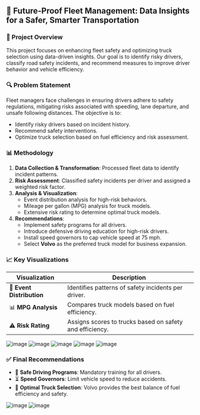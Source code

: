 ## 🚛 Future-Proof Fleet Management: Data Insights for a Safer, Smarter Transportation

### 📌 Project Overview
This project focuses on enhancing fleet safety and optimizing truck selection using data-driven insights. Our goal is to identify risky drivers, classify road safety incidents, and recommend measures to improve driver behavior and vehicle efficiency.

### 🔍 Problem Statement
Fleet managers face challenges in ensuring drivers adhere to safety regulations, mitigating risks associated with speeding, lane departure, and unsafe following distances. The objective is to:
- Identify risky drivers based on incident history.
- Recommend safety interventions.
- Optimize truck selection based on fuel efficiency and risk assessment.

### 📊 Methodology
1. **Data Collection & Transformation**: Processed fleet data to identify incident patterns.
2. **Risk Assessment**: Classified safety incidents per driver and assigned a weighted risk factor.
3. **Analysis & Visualization**:
   - Event distribution analysis for high-risk behaviors.
   - Mileage per gallon (MPG) analysis for truck models.
   - Extensive risk rating to determine optimal truck models.
4. **Recommendations**:
   - Implement safety programs for all drivers.
   - Introduce defensive driving education for high-risk drivers.
   - Install speed governors to cap vehicle speed at 75 mph.
   - Select **Volvo** as the preferred truck model for business expansion.

### 📈 Key Visualizations
| Visualization | Description |
|--------------|------------|
| 📌 **Event Distribution** | Identifies patterns of safety incidents per driver. |
| 📊 **MPG Analysis** | Compares truck models based on fuel efficiency. |
| ⚠ **Risk Rating** | Assigns scores to trucks based on safety and efficiency. | 

![image](https://github.com/user-attachments/assets/8da541a4-651b-4d65-8e55-4d5eb5e903c8)
![image](https://github.com/user-attachments/assets/8814f80f-8807-4688-af7d-5ca1ecfe3fe1)
![image](https://github.com/user-attachments/assets/f4f59d71-7a2a-4dcb-84be-8b7661e8086f)
![image](https://github.com/user-attachments/assets/acc63a21-cf8f-486e-a872-95208bfb4fb4)
![image](https://github.com/user-attachments/assets/d3929a7a-8eba-4dfe-8801-74a393c30a74)


### ✅ Final Recommendations
- 🚦 **Safe Driving Programs**: Mandatory training for all drivers.
- ⏳ **Speed Governors**: Limit vehicle speed to reduce accidents.
- 🚛 **Optimal Truck Selection**: Volvo provides the best balance of fuel efficiency and safety.

![image](https://github.com/user-attachments/assets/e96ddd70-2863-4c35-a3e0-d7848f75d7c9)
![image](https://github.com/user-attachments/assets/724c08b8-65d7-4696-8522-222a6eb5be91)
